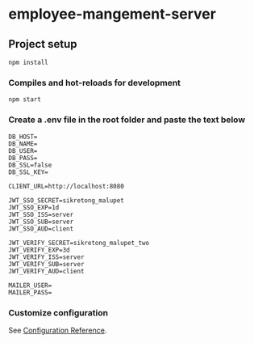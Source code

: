 # employee-mangement-server


## Project setup
```
npm install
```

### Compiles and hot-reloads for development
```
npm start
```
### Create a .env file in the root folder and paste the text below
```
DB_HOST=
DB_NAME=
DB_USER=
DB_PASS=
DB_SSL=false
DB_SSL_KEY=

CLIENT_URL=http://localhost:8080

JWT_SSO_SECRET=sikretong_malupet
JWT_SSO_EXP=1d
JWT_SSO_ISS=server
JWT_SSO_SUB=server
JWT_SSO_AUD=client

JWT_VERIFY_SECRET=sikretong_malupet_two
JWT_VERIFY_EXP=3d
JWT_VERIFY_ISS=server
JWT_VERIFY_SUB=server
JWT_VERIFY_AUD=client

MAILER_USER=
MAILER_PASS=
```


### Customize configuration
See [Configuration Reference](https://cli.vuejs.org/config/).
